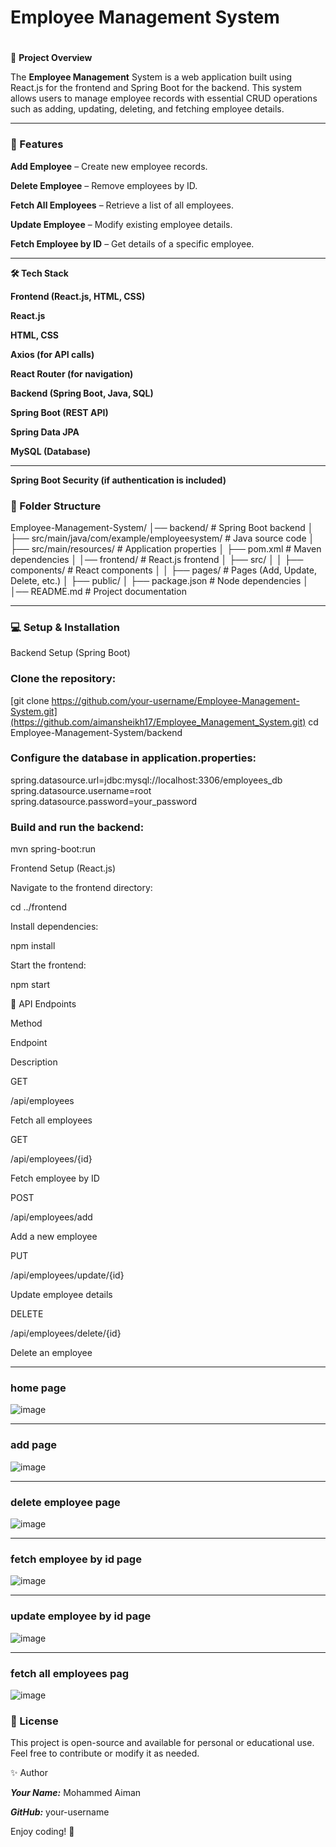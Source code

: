  ### <h1> Employee Management System<h1>



 📌 **Project Overview**

The **Employee Management** System is a web application built using React.js for the frontend and Spring Boot for the backend. This system allows users to manage employee records with essential CRUD operations such as adding, updating, deleting, and fetching employee details.

---

### 🚀 Features

**Add Employee** – Create new employee records.

**Delete Employee** – Remove employees by ID.

**Fetch All Employees** – Retrieve a list of all employees.

**Update Employee** – Modify existing employee details.

**Fetch Employee by ID** – Get details of a specific employee.

---

**🛠 Tech Stack**

**Frontend (React.js, HTML, CSS)**

**React.js**

**HTML, CSS**

**Axios (for API calls)**

**React Router (for navigation)**

**Backend (Spring Boot, Java, SQL)**

**Spring Boot (REST API)**

**Spring Data JPA**

**MySQL (Database)**

---

**Spring Boot Security (if authentication is included)**

### 📂 Folder Structure

Employee-Management-System/
│── backend/                     # Spring Boot backend
│   ├── src/main/java/com/example/employeesystem/  # Java source code
│   ├── src/main/resources/      # Application properties
│   ├── pom.xml                  # Maven dependencies
│
│── frontend/                    # React.js frontend
│   ├── src/
│   │   ├── components/          # React components
│   │   ├── pages/               # Pages (Add, Update, Delete, etc.)
│   ├── public/
│   ├── package.json             # Node dependencies
│
│── README.md                    # Project documentation

---

### 💻 Setup & Installation

Backend Setup (Spring Boot)

### Clone the repository:

[git clone https://github.com/your-username/Employee-Management-System.git](https://github.com/aimansheikh17/Employee_Management_System.git)
cd Employee-Management-System/backend

### Configure the database in application.properties:

spring.datasource.url=jdbc:mysql://localhost:3306/employees_db
spring.datasource.username=root
spring.datasource.password=your_password

### Build and run the backend:

mvn spring-boot:run

Frontend Setup (React.js)

Navigate to the frontend directory:

cd ../frontend

Install dependencies:

npm install

Start the frontend:

npm start

🔗 API Endpoints

Method

Endpoint

Description

GET

/api/employees

Fetch all employees

GET

/api/employees/{id}

Fetch employee by ID

POST

/api/employees/add

Add a new employee

PUT

/api/employees/update/{id}

Update employee details

DELETE

/api/employees/delete/{id}

Delete an employee

---

### home page
![image](https://github.com/user-attachments/assets/7740280d-aed1-4de9-bc74-07790f8bfa2b)

---

### add page
![image](https://github.com/user-attachments/assets/eb668c43-2f71-4c37-8cad-622f4845bf0b)

---

### delete employee page
![image](https://github.com/user-attachments/assets/21200360-f73f-41d6-8716-6b1b27193892)

---

### fetch employee by id page
![image](https://github.com/user-attachments/assets/36ca2008-2e87-4605-ad9f-e4832338418c)

---

### update employee by id page
![image](https://github.com/user-attachments/assets/9de695d5-b0e3-43ca-8d18-c7def9102ac8)

---

### fetch all employees pag
![image](https://github.com/user-attachments/assets/a5b71ff9-ed56-491f-9ec9-7e0a8bab32de)


### 📝 License

This project is open-source and available for personal or educational use. Feel free to contribute or modify it as needed.

✨ Author

***Your Name:*** Mohammed Aiman

***GitHub:*** your-username

Enjoy coding! 🚀
